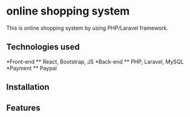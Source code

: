 # online shopping system
This is online shopping system by using PHP/Laravel framework. 

## Technologies used
 *Front-end 
    ** React, Bootstrap, JS
 *Back-end 
    ** PHP, Laravel, MySQL
 *Payment
    ** Paypal

## Installation

## Features
